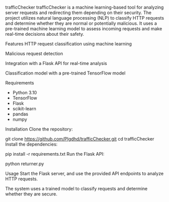 trafficChecker
trafficChecker is a machine learning-based tool for analyzing server requests and redirecting them depending on their security. The project utilizes natural language processing (NLP) to classify HTTP requests and determine whether they are normal or potentially malicious. It uses a pre-trained machine learning model to assess incoming requests and make real-time decisions about their safety.

Features
HTTP request classification using machine learning

Malicious request detection

Integration with a Flask API for real-time analysis

Classification model with a pre-trained TensorFlow model

Requirements
- Python 3.10
- TensorFlow
- Flask
- scikit-learn
- pandas
- numpy

Installation
Clone the repository:

git clone https://github.com/Plgdhd/trafficChecker.git
cd trafficChecker
Install the dependencies:

pip install -r requirements.txt
Run the Flask API:

python returner.py

Usage
Start the Flask server, and use the provided API endpoints to analyze HTTP requests.

The system uses a trained model to classify requests and determine whether they are secure.
